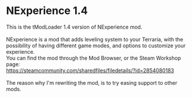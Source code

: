# NExperience 1.4
This is the tModLoader 1.4 version of NExperience mod.<br><br>
NExperience is a mod that adds leveling system to your Terraria, with the possibility of having different game modes, and options to customize your experience.<br>
You can find the mod through the Mod Browser, or the Steam Workshop page:<br>
https://steamcommunity.com/sharedfiles/filedetails/?id=2854080183
<br><br>
The reason why I'm rewriting the mod, is to try easing support to other mods.
